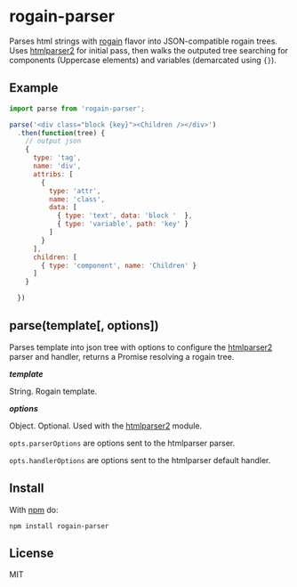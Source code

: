 # rogain-parser

Parses html strings with [rogain](https://www.npmjs.com/package/rogain) flavor into JSON-compatible rogain trees.  Uses [htmlparser2](https://www.npmjs.com/package/htmlparser2) for initial pass, then walks the outputed tree searching for components (Uppercase elements) and variables (demarcated using `{}`).

## Example

```js
import parse from 'rogain-parser';

parse('<div class="block {key}"><Children /></div>')
  .then(function(tree) {
    // output json
    {
      type: 'tag', 
      name: 'div', 
      attribs: [
        { 
          type: 'attr',
          name: 'class',
          data: [
            { type: 'text', data: 'block '  }, 
            { type: 'variable', path: 'key' }
          ]
        }
      ],
      children: [
        { type: 'component', name: 'Children' }
      ]
    }

  })
```

## parse(template[, options])

Parses template into json tree with options to configure the [htmlparser2](https://www.npmjs.com/package/htmlparser2) parser and handler, returns a Promise resolving a rogain tree.

___template___

String. Rogain template.

___options___

Object. Optional. Used with the [htmlparser2](https://www.npmjs.com/package/htmlparser2) module.

`opts.parserOptions` are options sent to the htmlparser parser.

`opts.handlerOptions` are options sent to the htmlparser default handler.


## Install

With [npm](https://www.npmjs.com) do:

```
npm install rogain-parser
```

## License

MIT
